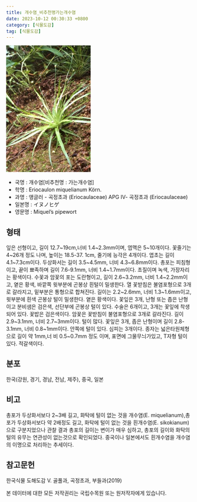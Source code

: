 ```yaml
---
title: 개수염_비추천명가는개수염
date: 2023-10-12 00:30:33 +0800
category: [식물도감]
tag: [식물도감]
---
```




![개수염[비추천명 : 가는개수염]](/assets/img/fileUpload/plants/basic/Eriocaulaceae/Eriocaulon/5805/1_th2.JPG)
- 국명 : 개수염[비추천명 : 가는개수염]
- 학명 : Eriocaulon miquelianum Körn.
- 과명 : 앵글러 - 곡정초과 (Eriocaulaceae) APG Ⅳ- 곡정초과 (Eriocaulaceae)
- 일본명 : イヌノヒゲ
- 영문명 : Miquel’s pipewort


## 형태
잎은 선형이고, 길이 12.7~19cm,너비 1.4~2.3mm이며, 엽맥은 5~10개이다. 꽃줄기는 4~26개 정도 나며, 높이는 18.5-37. 1cm, 줄기에 능각은 4개이다. 엽초는 길이 4.1~7.3cm이다. 두상화서는 길이 3.5~4.5mm, 너비 4.3~6.8mm이다. 총포는 피침형이고, 끝이 뾰족하며 길이 7.6-9.1mm, 너비 1.4~1.7mm이다. 초질이며 녹색, 가장자리는 황색이다. 수꽃과 암꽃의 포는 도란형이고, 길이 2.6~3.2mm, 너비 1.4~2.2mm이고, 옅은 황색, 바깥쪽 윗부분에 곤봉상 흰털이 밀생한다. 열 꽃받침은 불염포형으로 3개로 갈라지고, 밑부분은 통형으로 합쳐진다. 길이는 2.2~2.6mm, 너비 1.3~1.6mm이고, 윗부분에 흰색 곤봉상 털이 밀생한다. 옅은 황색이다. 꽃잎은 3개, 난형 또는 좁은 난형이고 분비샘은 검은색, 선단부에 곤봉상 털이 있다. 수술은 6개이고, 3개는 꽃잎에 착생 되어 있다. 꽃밥은 검은색이다. 암꽃은 꽃받침이 불염포형으로 3개로 갈라진다. 길이 2.9~3.1mm, 너비 2.7~3mm이다. 털이 많다. 꽃잎은 3개, 좁은 난형이며 길이 2.8-3.1mm, 너비 0.8~1mm이다. 안쪽에 털이 있다. 심피는 3개이다. 종자는 넓은타원체형으로 길이 약 1mm,너 비 0.5~0.7mm 정도 이며, 표면에 그물무늬가있고, T자형 털이 있다. 적갈색이다.
## 분포
한국(강원, 경기, 경남, 전남, 제주), 중국, 일본
## 비고
총포가 두상화서보다 2~3배 길고, 화탁에 털이 없는 것을 개수염(E. miquelianum),총포가 두상화서보다 약 2배정도 길고, 화탁에 털이 없는 것을 흰개수염(E. sikokianum)으로 구분지었으나 관찰 결과 총포의 길이는 변이가 매우 심하고, 총포의 길이와 화탁의 털의 유무는 연관성이 없는것으로 확인되었다. 중국이나 일본에서도 흰개수염을 개수염의 이명으로 처리하는 추세이다.
## 참고문헌
한국식물 도해도감 Ⅴ. 골풀과, 곡정초과, 부들과(2019)






본 데이터에 대한 모든 저작권리는 국립수목원 또는 원저작자에게 있습니다.
